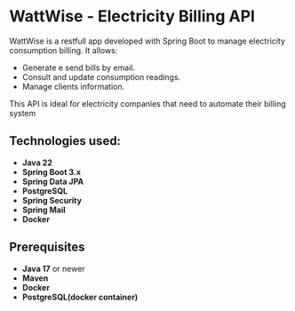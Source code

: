 # WattWise - Electricity Billing API

WattWise is a restfull app developed with Spring Boot to manage electricity consumption billing.
It allows:
- Generate e send bills by email.
- Consult and update consumption readings.
- Manage clients information.

This API is ideal for electricity companies that need to automate their billing system

## Technologies used:
- **Java 22**
- **Spring Boot 3.x**
- **Spring Data JPA**
- **PostgreSQL**
- **Spring Security**
- **Spring Mail**
- **Docker**

## Prerequisites
- **Java 17** or newer
- **Maven**
- **Docker**
- **PostgreSQL(docker container)**